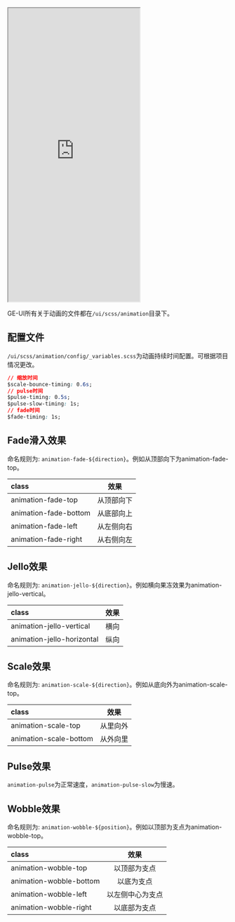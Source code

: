 <div class="simulator">
    <iframe src="https://jamechou.github.io/geui-h5/#/pages/basic/animation" height="670px"></iframe>
</div>

GE-UI所有关于动画的文件都在`/ui/scss/animation`目录下。

## 配置文件
`/ui/scss/animation/config/_variables.scss`为动画持续时间配置。可根据项目情况更改。

```css
// 缩放时间
$scale-bounce-timing: 0.6s;
// pulse时间
$pulse-timing: 0.5s;
$pulse-slow-timing: 1s;
// fade时间
$fade-timing: 1s;
```

## Fade滑入效果
命名规则为: `animation-fade-${direction}`。例如从顶部向下为animation-fade-top。

|class|效果|
|:----|:----:|
|animation-fade-top|从顶部向下|
|animation-fade-bottom|从底部向上|
|animation-fade-left|从左侧向右|
|animation-fade-right|从右侧向左|

## Jello效果
命名规则为: `animation-jello-${direction}`。例如横向果冻效果为animation-jello-vertical。

|class|效果|
|:----|:----:|
|animation-jello-vertical|横向|
|animation-jello-horizontal|纵向|

## Scale效果
命名规则为: `animation-scale-${direction}`。例如从底向外为animation-scale-top。

|class|效果|
|:----|:----:|
|animation-scale-top|从里向外|
|animation-scale-bottom|从外向里|

## Pulse效果
`animation-pulse`为正常速度，`animation-pulse-slow`为慢速。

## Wobble效果
命名规则为: `animation-wobble-${position}`。例如以顶部为支点为animation-wobble-top。

|class|效果|
|:----|:----:|
|animation-wobble-top|以顶部为支点|
|animation-wobble-bottom|以底为支点|
|animation-wobble-left|以左侧中心为支点|
|animation-wobble-right|以底部为支点|





